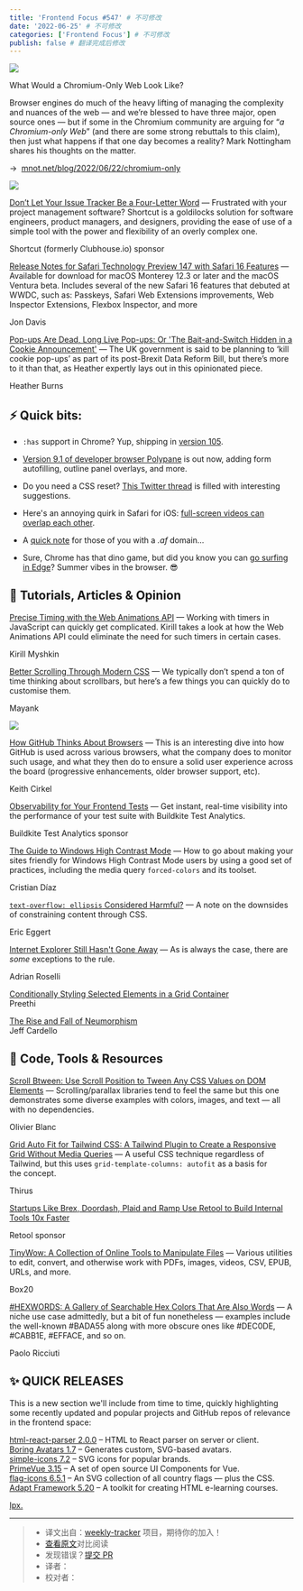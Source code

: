 ```yaml
---
title: 'Frontend Focus #547' # 不可修改
date: '2022-06-25' # 不可修改
categories: ['Frontend Focus'] # 不可修改
publish: false # 翻译完成后修改
---
```


[![](https://res.cloudinary.com/cpress/image/upload/w_1280,e_sharpen:60/v1655895434/ctgr05oweyh5boxj2lao.jpg)](https://frontendfoc.us/link/125102/web)

<!--以上是预览信息，图片一张或限制百字左右，前者优先，全文请使用二级及以下标题-->
<!-- more -->

What Would a Chromium-Only Web Look Like?

Browser engines do much of the heavy lifting of managing the complexity and nuances of the web — and we’re blessed to have three major, open source ones — but if some in the Chromium community are arguing for “_a Chromium-only Web_” (and there are some strong rebuttals to this claim), then just what happens if that one day becomes a reality? Mark Nottingham shares his thoughts on the matter.

→  [mnot.net/blog/2022/06/22/chromium-only](https://frontendfoc.us/link/125102/web)

[![](https://copm.s3.amazonaws.com/3c55bec8.png)](https://frontendfoc.us/link/125103/web)

[Don’t Let Your Issue Tracker Be a Four-Letter Word](https://frontendfoc.us/link/125103/web "shortcut.com") — Frustrated with your project management software? Shortcut is a goldilocks solution for software engineers, product managers, and designers, providing the ease of use of a simple tool with the power and flexibility of an overly complex one.

Shortcut (formerly Clubhouse.io) sponsor

[Release Notes for Safari Technology Preview 147 with Safari 16 Features](https://frontendfoc.us/link/125104/web "webkit.org") — Available for download for macOS Monterey 12.3 or later and the macOS Ventura beta. Includes several of the new Safari 16 features that debuted at WWDC, such as: Passkeys, Safari Web Extensions improvements, Web Inspector Extensions, Flexbox Inspector, and more

Jon Davis

[Pop-ups Are Dead, Long Live Pop-ups: Or 'The Bait-and-Switch Hidden in a Cookie Announcement'](https://frontendfoc.us/link/125105/web "webdevlaw.uk") — The UK government is said to be planning to ‘kill cookie pop-ups’ as part of its post-Brexit Data Reform Bill, but there’s more to it than that, as Heather expertly lays out in this opinionated piece.

Heather Burns

## **⚡️ Quick bits:**

*   `:has` support in Chrome? Yup, shipping in [version 105](https://frontendfoc.us/link/125106/web).
    
*   [Version 9.1 of developer browser Polypane](https://frontendfoc.us/link/125107/web) is out now, adding form autofilling, outline panel overlays, and more.
    
*   Do you need a CSS reset? [This Twitter thread](https://frontendfoc.us/link/125108/web) is filled with interesting suggestions.
    
*   Here's an annoying quirk in Safari for iOS: [full-screen videos can overlap each other](https://frontendfoc.us/link/125109/web).
    
*   A [quick note](https://frontendfoc.us/link/125110/web) for those of you with a _.af_ domain...
    
*   Sure, Chrome has that dino game, but did you know you can [go surfing in Edge](https://frontendfoc.us/link/125111/web)? Summer vibes in the browser. 😎
    

## 📙 **Tutorials, Articles & Opinion**

[Precise Timing with the Web Animations API](https://frontendfoc.us/link/125112/web "www.smashingmagazine.com") — Working with timers in JavaScript can quickly get complicated. Kirill takes a look at how the Web Animations API could eliminate the need for such timers in certain cases.

Kirill Myshkin

[Better Scrolling Through Modern CSS](https://frontendfoc.us/link/125117/web "blog.mayank.co") — We typically don’t spend a ton of time thinking about scrollbars, but here’s a few things you can quickly do to customise them.

Mayank

[![](https://res.cloudinary.com/cpress/image/upload/w_1280,e_sharpen:60/v1655902251/m06qjojwx9ppanjgtset.png)](https://frontendfoc.us/link/125113/web)

[How GitHub Thinks About Browsers](https://frontendfoc.us/link/125113/web "github.blog") — This is an interesting dive into how GitHub is used across various browsers, what the company does to monitor such usage, and what they then do to ensure a solid user experience across the board (progressive enhancements, older browser support, etc).

Keith Cirkel

[Observability for Your Frontend Tests](https://frontendfoc.us/link/125115/web "buildkite.com") — Get instant, real-time visibility into the performance of your test suite with Buildkite Test Analytics.

Buildkite Test Analytics sponsor

[The Guide to Windows High Contrast Mode](https://frontendfoc.us/link/125116/web "www.smashingmagazine.com") — How to go about making your sites friendly for Windows High Contrast Mode users by using a good set of practices, including the media query `forced-colors` and its toolset.

Cristian Díaz

[`text-overflow: ellipsis` Considered Harmful?](https://frontendfoc.us/link/125114/web "yatil.net") — A note on the downsides of constraining content through CSS.

Eric Eggert

[Internet Explorer Still Hasn't Gone Away](https://frontendfoc.us/link/125118/web "adrianroselli.com") — As is always the case, there are _some_ exceptions to the rule.

Adrian Roselli

[Conditionally Styling Selected Elements in a Grid Container](https://frontendfoc.us/link/125119/web)  
Preethi

[The Rise and Fall of Neumorphism](https://frontendfoc.us/link/125120/web)  
Jeff Cardello

## 🔧 **Code, Tools & Resources**

[Scroll Btween: Use Scroll Position to Tween Any CSS Values on DOM Elements](https://frontendfoc.us/link/125123/web "olivier3lanc.github.io") — Scrolling/parallax libraries tend to feel the same but this one demonstrates some diverse examples with colors, images, and text — all with no dependencies.

Olivier Blanc

[Grid Auto Fit for Tailwind CSS: A Tailwind Plugin to Create a Responsive Grid Without Media Queries](https://frontendfoc.us/link/125126/web "github.com") — A useful CSS technique regardless of Tailwind, but this uses `grid-template-columns: autofit` as a basis for the concept.

Thirus

[Startups Like Brex, Doordash, Plaid and Ramp Use Retool to Build Internal Tools 10x Faster](https://frontendfoc.us/link/125125/web "retool.com")

Retool sponsor

[TinyWow: A Collection of Online Tools to Manipulate Files](https://frontendfoc.us/link/125124/web "tinywow.com") — Various utilities to edit, convert, and otherwise work with PDFs, images, videos, CSV, EPUB, URLs, and more.

Box20

[#HEXWORDS: A Gallery of Searchable Hex Colors That Are Also Words](https://frontendfoc.us/link/125127/web "hexwords.netlify.app") — A niche use case admittedly, but a bit of fun nonetheless — examples include the well-known #BADA55 along with more obscure ones like #DEC0DE, #CABB1E, #EFFACE, and so on.

Paolo Ricciuti

## ✨ **QUICK RELEASES**

This is a new section we'll include from time to time, quickly highlighting some recently updated and popular projects and GitHub repos of relevance in the frontend space:

[html-react-parser 2.0.0](https://frontendfoc.us/link/125129/web) – HTML to React parser on server or client.  
[Boring Avatars 1.7](https://frontendfoc.us/link/125130/web) – Generates custom, SVG-based avatars.  
[simple-icons 7.2](https://frontendfoc.us/link/125143/web) – SVG icons for popular brands.  
[PrimeVue 3.15](https://frontendfoc.us/link/125133/web) – A set of open source UI Components for Vue.  
[flag-icons 6.5.1](https://frontendfoc.us/link/125137/web) – An SVG collection of all country flags — plus the CSS.  
[Adapt Framework 5.20](https://frontendfoc.us/link/125138/web) – A toolkit for creating HTML e-learning courses.

[Ipx.](https://frontendfoc.us/link/125146/web)

---
> * 译文出自：[weekly-tracker](https://github.com/FEDarling/weekly-tracker) 项目，期待你的加入！
> * [查看原文](https://frontendfoc.us/issues/547)对比阅读
> * 发现错误？[提交 PR](https://github.com/FEDarling/weekly-tracker/blob/main/weeklys/frontend_focus/547)
> * 译者：
> * 校对者：
